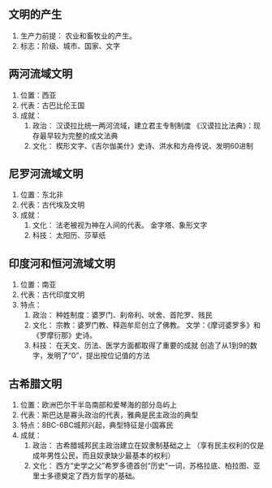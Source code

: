 ## 文明的产生
1. 生产力前提：
	农业和畜牧业的产生。
2. 标志：阶级、城市、国家、文字

## 两河流域文明
1. 位置：西亚
2. 代表：古巴比伦王国
3. 成就：
	1. 政治：
		汉谟拉比统一两河流域，建立君主专制制度
		《汉谟拉比法典》：现存最早较为完整的成文法典
	2. 文化：
		楔形文字、《吉尔伽美什》史诗、洪水和方舟传说、发明60进制
## 尼罗河流域文明
1. 位置：东北非
2. 代表：古代埃及文明
3. 成就：
	1. 文化：
		法老被视为神在人间的代表。
		金字塔、象形文字
	 2. 科技：
		太阳历、莎草纸
## 印度河和恒河流域文明
1. 位置：南亚
2. 代表：古代印度文明
3. 特点：
	1. 政治：
		种姓制度：婆罗门、刹帝利、吠舍、首陀罗、贱民
	2. 文化：
		宗教：婆罗门教、释迦牟尼创立了佛教。
		文学：《摩诃婆罗多》和《罗摩衍那》史诗。
	 3. 科技：
	 	在天文、历法、医学方面都取得了重要的成就
	  	创造了从1到9的数字，发明了“0”，提出按位记值的方法
## 古希腊文明
1. 位置：欧洲巴尔干半岛南部和爱琴海的部分岛屿上
2. 代表：斯巴达是寡头政治的代表，雅典是民主政治的典型
3. 特点：8BC-6BC城邦兴起，典型特征是小国寡民
4. 成就：
	1. 政治：
		古希腊城邦民主政治建立在奴隶制基础之上 
	   （享有民主权利的仅是成年男性公民，而且奴隶缺少最基本的权利）
   2. 文化：
	  	西方“史学之父”希罗多德首创“历史”一词，苏格拉底、柏拉图、亚里士多德奠定了西方哲学的基础。